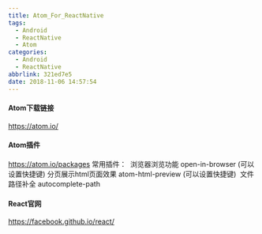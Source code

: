 ```yaml
---
title: Atom_For_ReactNative
tags:
  - Android
  - ReactNative
  - Atom
categories:
  - Android
  - ReactNative
abbrlink: 321ed7e5
date: 2018-11-06 14:57:54
---
```


#### Atom下载链接
https://atom.io/

#### Atom插件
https://atom.io/packages
常用插件：
​	浏览器浏览功能 open-in-browser (可以设置快捷键)
​	分页展示html页面效果 atom-html-preview  (可以设置快捷键)
​	文件路径补全 autocomplete-path 
​	
#### React官网
https://facebook.github.io/react/

<!--more-->

